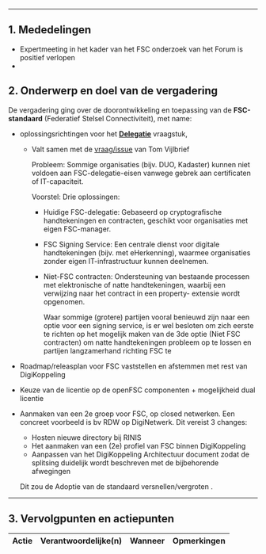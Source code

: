 * * *

1\. **Mededelingen**
--------------------------------------------
* Expertmeeting in het kader van het FSC onderzoek van het Forum is positief verlopen
* 

2\. **Onderwerp en doel van de vergadering**
--------------------------------------------

De vergadering ging over de doorontwikkeling en toepassing van de **FSC-standaard** (Federatief Stelsel Connectiviteit), met name:

*   oplossingsrichtingen voor het **[Delegatie](../presentaties/presentaties/Delegation_oplossingsrichting.pdf)** vraagstuk,
    * Valt samen met de [vraag/issue](https://github.com/Logius-standaarden/fsc-core/issues/15) van Tom Vijlbrief

      Probleem: Sommige organisaties (bijv. DUO, Kadaster) kunnen niet voldoen aan FSC-delegatie-eisen vanwege gebrek aan certificaten of IT-capaciteit.

      Voorstel: Drie oplossingen:

      - Huidige FSC-delegatie: Gebaseerd op cryptografische handtekeningen en contracten, geschikt voor organisaties met eigen FSC-manager.
      - FSC Signing Service: Een centrale dienst voor digitale handtekeningen (bijv. met eHerkenning), waarmee organisaties zonder eigen IT-infrastructuur kunnen deelnemen.
      - Niet-FSC contracten: Ondersteuning van bestaande processen met elektronische of natte handtekeningen, waarbij een verwijzing naar het contract in een property-            extensie wordt opgenomen.
     
        Waar sommige (grotere) partijen vooral benieuwd zijn naar een optie voor een signing service, is er wel besloten om zich eerste te richten op het mogelijk maken van de 3de optie (Niet FSC contracten) om natte handtekeningen probleem op te lossen en partijen langzamerhand richting FSC te 

*   Roadmap/releasplan voor FSC vaststellen en afstemmen met rest van DigiKoppeling
    
*   Keuze van de licentie op de openFSC componenten + mogelijkheid dual licentie

*   Aanmaken van een 2e groep voor FSC, op closed netwerken. Een concreet voorbeeld is bv RDW op DigiNetwerk.
    Dit vereist 3 changes:
      * Hosten nieuwe directory bij RINIS
      * Het aanmaken van een (2e) profiel van FSC binnen DigiKoppeling
      * Aanpassen van het DigiKoppeling Architectuur document zodat de splitsing duidelijk wordt beschreven met de bijbehorende afwegingen

     Dit zou de Adoptie van de standaard versnellen/vergroten .
    

* * *


3\. **Vervolgpunten en actiepunten**
------------------------------------

| Actie | Verantwoordelijke(n) | Wanneer |Opmerkingen |
| --- | --- | --- | --- |


